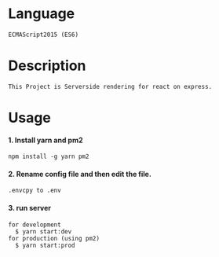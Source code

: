 # Language
    ECMAScript2015 (ES6)
    
# Description
    This Project is Serverside rendering for react on express.

# Usage
#### 1. Install yarn and pm2
    npm install -g yarn pm2
#### 2. Rename config file and then edit the file.
    .envcpy to .env
#### 3. run server
    for development
      $ yarn start:dev
    for production (using pm2)
      $ yarn start:prod

